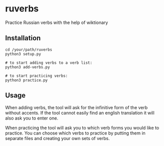 # ruverbs
 Practice Russian verbs with the help of wiktionary

## Installation
 ```
cd /your/path/ruverbs
python3 setup.py

# to start adding verbs to a verb list:
python3 add-verbs.py

# to start practicing verbs:
python3 practice.py
```

## Usage
 When adding verbs, the tool will ask for the infinitive form of the verb without accents.
 If the tool cannot easily find an english translation it will also ask you to enter one.


 When practicing the tool will ask you to which verb forms you would like to practice.
 You can choose which verbs to practice by putting them in separate files and creating your own sets of verbs.
